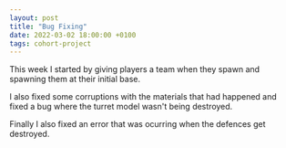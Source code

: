 ```yaml
---
layout: post
title: "Bug Fixing"
date: 2022-03-02 18:00:00 +0100
tags: cohort-project
---
```


This week I started by giving players a team when they spawn and spawning them at their initial base. 

I also fixed some corruptions with the materials that had happened and fixed a bug where the turret model wasn't being destroyed. 

Finally I also fixed an error that was ocurring when the defences get destroyed.